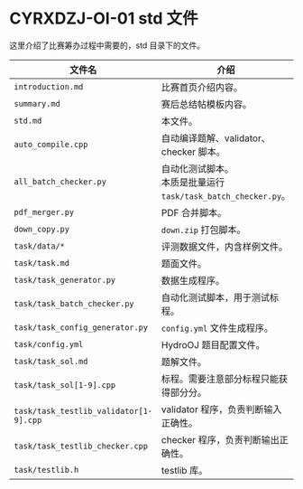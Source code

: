 # CYRXDZJ-OI-01 std 文件

这里介绍了比赛筹办过程中需要的，std 目录下的文件。

| 文件名                                 | 介绍                                                         |
| -------------------------------------- | ------------------------------------------------------------ |
| `introduction.md`                      | 比赛首页介绍内容。                                           |
| `summary.md`                           | 赛后总结帖模板内容。                                         |
| `std.md`                               | 本文件。                                                     |
| `auto_compile.cpp`                     | 自动编译题解、validator、checker 脚本。                      |
| `all_batch_checker.py`                 | 自动化测试脚本。<br>本质是批量运行 `task/task_batch_checker.py`。 |
| `pdf_merger.py`                        | PDF 合并脚本。                                               |
| `down_copy.py`                         | `down.zip` 打包脚本。                                        |
| `task/data/*`                          | 评测数据文件，内含样例文件。                                 |
| `task/task.md`                         | 题面文件。                                                   |
| `task/task_generator.py`               | 数据生成程序。                                               |
| `task/task_batch_checker.py`           | 自动化测试脚本，用于测试标程。                               |
| `task/task_config_generator.py`        | `config.yml` 文件生成程序。                                  |
| `task/config.yml`                      | HydroOJ 题目配置文件。                                       |
| `task/task_sol.md`                     | 题解文件。                                                   |
| `task/task_sol[1-9].cpp`               | 标程。需要注意部分标程只能获得部分分。                       |
| `task/task_testlib_validator[1-9].cpp` | validator 程序，负责判断输入正确性。                         |
| `task/task_testlib_checker.cpp`        | checker 程序，负责判断输出正确性。                           |
| `task/testlib.h`                       | testlib 库。                                                 |